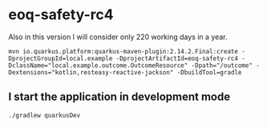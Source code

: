 # eoq-safety-rc4

Also in this version I will consider only 220 working days in a year.

```shell
mvn io.quarkus.platform:quarkus-maven-plugin:2.14.2.Final:create -DprojectGroupId=local.example -DprojectArtifactId=eoq-safety-rc4 -DclassName="local.example.outcome.OutcomeResource" -Dpath="/outcome" -Dextensions="kotlin,resteasy-reactive-jackson" -DbuildTool=gradle
```

## I start the application in development mode

```shell
./gradlew quarkusDev
```

